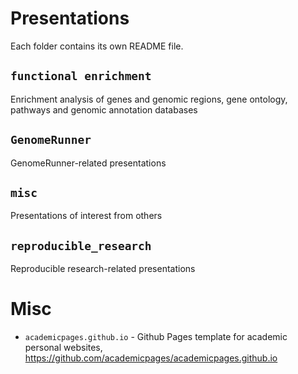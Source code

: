 # Presentations

Each folder contains its own README file.

## `functional enrichment`

Enrichment analysis of genes and genomic regions, gene ontology, pathways and genomic annotation databases

## `GenomeRunner`

GenomeRunner-related presentations

## `misc`

Presentations of interest from others

## `reproducible_research`

Reproducible research-related presentations

# Misc

- `academicpages.github.io` - Github Pages template for academic personal websites, https://github.com/academicpages/academicpages.github.io